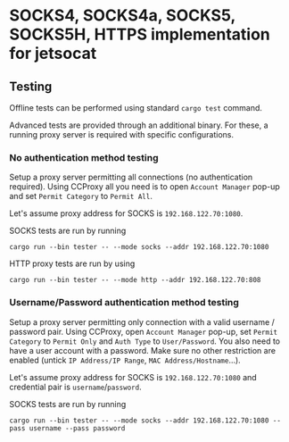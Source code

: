 # SOCKS4, SOCKS4a, SOCKS5, SOCKS5H, HTTPS implementation for jetsocat

## Testing

Offline tests can be performed using standard `cargo test` command.

Advanced tests are provided through an additional binary.
For these, a running proxy server is required with specific configurations.

### No authentication method testing

Setup a proxy server permitting all connections (no authentication required).
Using CCProxy all you need is to open `Account Manager` pop-up and set `Permit Category` to `Permit All`.

Let's assume proxy address for SOCKS is `192.168.122.70:1080`.

SOCKS tests are run by running

```
cargo run --bin tester -- --mode socks --addr 192.168.122.70:1080
```

HTTP proxy tests are run by using

```
cargo run --bin tester -- --mode http --addr 192.168.122.70:808
```

### Username/Password authentication method testing

Setup a proxy server permitting only connection with a valid username / password pair.
Using CCProxy, open `Account Manager` pop-up, set `Permit Category` to `Permit Only` and `Auth Type` to `User/Password`.
You also need to have a user account with a password. Make sure no other restriction are enabled (untick `IP Address/IP Range`, `MAC Address/Hostname`…).

Let's assume proxy address for SOCKS is `192.168.122.70:1080` and credential pair is `username`/`password`.

SOCKS tests are run by running

```
cargo run --bin tester -- --mode socks --addr 192.168.122.70:1080 --pass username --pass password
```

